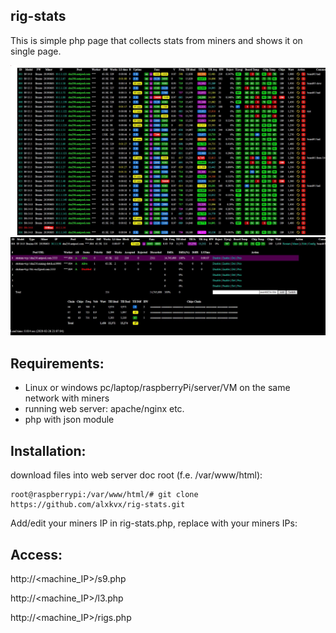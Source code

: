## rig-stats
This is simple php page that collects stats from miners and shows it on single page.

![alt text](https://raw.githubusercontent.com/alxkvx/rig-stats/master/miners.JPG)
![alt text](https://raw.githubusercontent.com/alxkvx/rig-stats/master/miner_info.JPG)
## Requirements:
- Linux or windows pc/laptop/raspberryPi/server/VM on the same network with miners
- running web server: apache/nginx etc.
- php with json module

## Installation:
download files into web server doc root (f.e. /var/www/html):
```
root@raspberrypi:/var/www/html/# git clone https://github.com/alxkvx/rig-stats.git
```

Add/edit your miners IP in rig-stats.php, replace with your miners IPs:

## Access:
http://<machine_IP>/s9.php

http://<machine_IP>/l3.php

http://<machine_IP>/rigs.php

